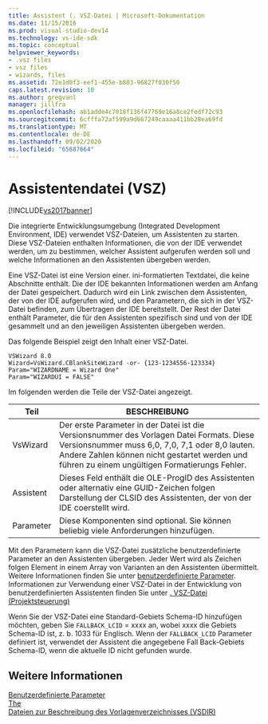 ```yaml
---
title: Assistent (. VSZ-Datei | Microsoft-Dokumentation
ms.date: 11/15/2016
ms.prod: visual-studio-dev14
ms.technology: vs-ide-sdk
ms.topic: conceptual
helpviewer_keywords:
- .vsz files
- vsz files
- wizards, files
ms.assetid: 72e1d0f3-eef1-455e-b803-96827f030f50
caps.latest.revision: 10
ms.author: gregvanl
manager: jillfra
ms.openlocfilehash: ab1adde4c7018f136f47769e16a8ce2fedf72c93
ms.sourcegitcommit: 6cfffa72af599a9d667249caaaa411bb28ea69fd
ms.translationtype: MT
ms.contentlocale: de-DE
ms.lasthandoff: 09/02/2020
ms.locfileid: "65687664"
---
```

# <a name="wizard-vsz-file"></a>Assistentendatei (VSZ)
[!INCLUDE[vs2017banner](../../includes/vs2017banner.md)]

Die integrierte Entwicklungsumgebung (Integrated Development Environment, IDE) verwendet VSZ-Dateien, um Assistenten zu starten. Diese VSZ-Dateien enthalten Informationen, die von der IDE verwendet werden, um zu bestimmen, welcher Assistent aufgerufen werden soll und welche Informationen an den Assistenten übergeben werden.  
  
 Eine VSZ-Datei ist eine Version einer. ini-formatierten Textdatei, die keine Abschnitte enthält. Die der IDE bekannten Informationen werden am Anfang der Datei gespeichert. Dadurch wird ein Link zwischen dem Assistenten, der von der IDE aufgerufen wird, und den Parametern, die sich in der VSZ-Datei befinden, zum Übertragen der IDE bereitstellt. Der Rest der Datei enthält Parameter, die für den Assistenten spezifisch sind und von der IDE gesammelt und an den jeweiligen Assistenten übergeben werden.  
  
 Das folgende Beispiel zeigt den Inhalt einer VSZ-Datei.  
  
```  
VSWizard 8.0  
Wizard=VsWizard.CBlankSiteWizard -or- {123-1234556-123334}  
Param="WIZARDNAME = Wizard One"  
Param="WIZARDUI = FALSE"  
```  
  
 Im folgenden werden die Teile der VSZ-Datei angezeigt.  
  
|Teil|BESCHREIBUNG|  
|----------|-----------------|  
|VsWizard|Der erste Parameter in der Datei ist die Versionsnummer des Vorlagen Datei Formats. Diese Versionsnummer muss 6,0, 7,0, 7,1 oder 8,0 lauten. Andere Zahlen können nicht gestartet werden und führen zu einem ungültigen Formatierungs Fehler.|  
|Assistent|Dieses Feld enthält die OLE-ProgID des Assistenten oder alternativ eine GUID-Zeichen folgen Darstellung der CLSID des Assistenten, der von der IDE coerstellt wird.|  
|Parameter|Diese Komponenten sind optional. Sie können beliebig viele Anforderungen hinzufügen.|  
  
 Mit den Parametern kann die VSZ-Datei zusätzliche benutzerdefinierte Parameter an den Assistenten übergeben. Jeder Wert wird als Zeichen folgen Element in einem Array von Varianten an den Assistenten übermittelt. Weitere Informationen finden Sie unter [benutzerdefinierte Parameter](../../extensibility/internals/custom-parameters.md). Informationen zur Verwendung einer VSZ-Datei in der Entwicklung von benutzerdefinierten Assistenten finden Sie unter [. VSZ-Datei (Projektsteuerung)](https://msdn.microsoft.com/library/b8678fee-6795-46d1-9338-48b22d5e9207)  
  
 Wenn Sie der VSZ-Datei eine Standard-Gebiets Schema-ID hinzufügen möchten, geben Sie `FALLBACK_LCID` = xxxx an, wobei xxxx die Gebiets Schema-ID ist, z. b. 1033 für Englisch. Wenn der `FALLBACK_LCID` Parameter definiert ist, verwendet der Assistent die angegebene Fall Back-Gebiets Schema-ID, wenn die aktuelle ID nicht gefunden wurde.  
  
## <a name="see-also"></a>Weitere Informationen  
 [Benutzerdefinierte Parameter](../../extensibility/internals/custom-parameters.md)   
 [The](../../extensibility/internals/wizards.md)   
 [Dateien zur Beschreibung des Vorlagenverzeichnisses (VSDIR)](../../extensibility/internals/template-directory-description-dot-vsdir-files.md)
